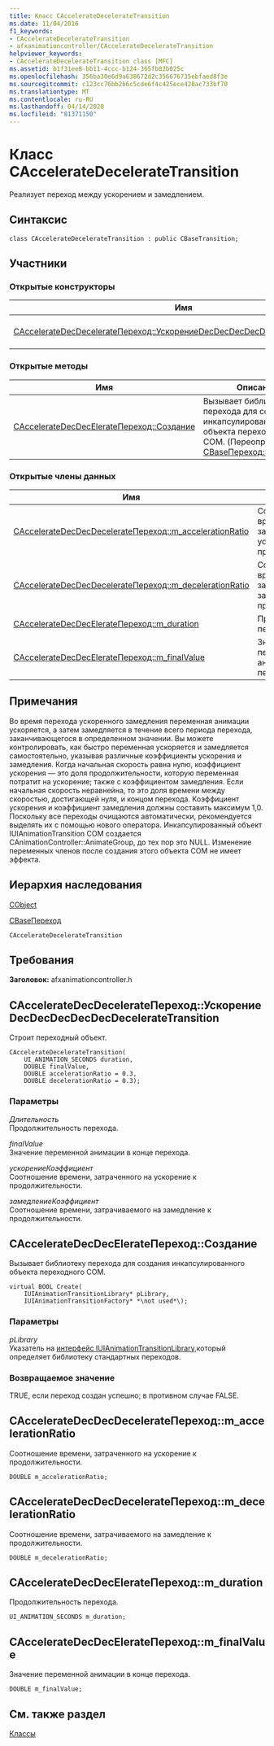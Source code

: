 ```yaml
---
title: Класс CAccelerateDecelerateTransition
ms.date: 11/04/2016
f1_keywords:
- CAccelerateDecelerateTransition
- afxanimationcontroller/CAccelerateDecelerateTransition
helpviewer_keywords:
- CAccelerateDecelerateTransition class [MFC]
ms.assetid: b1f31ee8-bb11-4ccc-b124-365fb02b025c
ms.openlocfilehash: 356ba30e6d9a638672d2c356676735ebfaed8f3e
ms.sourcegitcommit: c123cc76bb2b6c5cde6f4c425ece420ac733bf70
ms.translationtype: MT
ms.contentlocale: ru-RU
ms.lasthandoff: 04/14/2020
ms.locfileid: "81371150"
---
```

# <a name="cacceleratedeceleratetransition-class"></a>Класс CAccelerateDecelerateTransition

Реализует переход между ускорением и замедлением.

## <a name="syntax"></a>Синтаксис

```
class CAccelerateDecelerateTransition : public CBaseTransition;
```

## <a name="members"></a>Участники

### <a name="public-constructors"></a>Открытые конструкторы

|Имя|Описание|
|----------|-----------------|
|[CAccelerateDecDecelerateПереход::УскорениеDecDecDecDecDecDecelerateTransition](#cacceleratedeceleratetransition)|Строит переходный объект.|

### <a name="public-methods"></a>Открытые методы

|Имя|Описание|
|----------|-----------------|
|[CAccelerateDecDecElerateПереход::Создание](#create)|Вызывает библиотеку перехода для создания инкапсулированного объекта переходного COM. (Переопределяет [CBaseПереход::Создание](../../mfc/reference/cbasetransition-class.md#create).)|

### <a name="public-data-members"></a>Открытые члены данных

|Имя|Описание|
|----------|-----------------|
|[CAccelerateDecDecDecelerateПереход::m_accelerationRatio](#m_accelerationratio)|Соотношение времени, затраченного на ускорение к продолжительности.|
|[CAccelerateDecDecDecelerateПереход::m_decelerationRatio](#m_decelerationratio)|Соотношение времени, затрачиваемого на замедление к продолжительности.|
|[CAccelerateDecDecElerateПереход::m_duration](#m_duration)|Продолжительность перехода.|
|[CAccelerateDecDecElerateПереход::m_finalValue](#m_finalvalue)|Значение переменной анимации в конце перехода.|

## <a name="remarks"></a>Примечания

Во время перехода ускоренного замедления переменная анимации ускоряется, а затем замедляется в течение всего периода перехода, заканчивающегося в определенном значении. Вы можете контролировать, как быстро переменная ускоряется и замедляется самостоятельно, указывая различные коэффициенты ускорения и замедления. Когда начальная скорость равна нулю, коэффициент ускорения — это доля продолжительности, которую переменная потратит на ускорение; также с коэффициентом замедления. Если начальная скорость неравнейна, то это доля времени между скоростью, достигающей нуля, и концом перехода. Коэффициент ускорения и коэффициент замедления должны составить максимум 1,0. Поскольку все переходы очищаются автоматически, рекомендуется выделять их с помощью нового оператора. Инкапсулированный объект IUIAnimationTransition COM создается CAnimationController::AnimateGroup, до тех пор это NULL. Изменение переменных членов после создания этого объекта COM не имеет эффекта.

## <a name="inheritance-hierarchy"></a>Иерархия наследования

[CObject](../../mfc/reference/cobject-class.md)

[CBaseПереход](../../mfc/reference/cbasetransition-class.md)

`CAccelerateDecelerateTransition`

## <a name="requirements"></a>Требования

**Заголовок:** afxanimationcontroller.h

## <a name="cacceleratedeceleratetransitioncacceleratedeceleratetransition"></a><a name="cacceleratedeceleratetransition"></a>CAccelerateDecDecelerateПереход::УскорениеDecDecDecDecDecDecelerateTransition

Строит переходный объект.

```
CAccelerateDecelerateTransition(
    UI_ANIMATION_SECONDS duration,
    DOUBLE finalValue,
    DOUBLE accelerationRatio = 0.3,
    DOUBLE decelerationRatio = 0.3);
```

### <a name="parameters"></a>Параметры

*Длительность*<br/>
Продолжительность перехода.

*finalValue*<br/>
Значение переменной анимации в конце перехода.

*ускорениеКоэффициент*<br/>
Соотношение времени, затраченного на ускорение к продолжительности.

*замедлениеКоэффициент*<br/>
Соотношение времени, затрачиваемого на замедление к продолжительности.

## <a name="cacceleratedeceleratetransitioncreate"></a><a name="create"></a>CAccelerateDecDecElerateПереход::Создание

Вызывает библиотеку перехода для создания инкапсулированного объекта переходного COM.

```
virtual BOOL Create(
    IUIAnimationTransitionLibrary* pLibrary,
    IUIAnimationTransitionFactory* *\not used*\);
```

### <a name="parameters"></a>Параметры

*pLibrary*<br/>
Указатель на [интерфейс IUIAnimationTransitionLibrary,](/windows/win32/api/uianimation/nn-uianimation-iuianimationtransitionlibrary)который определяет библиотеку стандартных переходов.

### <a name="return-value"></a>Возвращаемое значение

TRUE, если переход создан успешно; в противном случае FALSE.

## <a name="cacceleratedeceleratetransitionm_accelerationratio"></a><a name="m_accelerationratio"></a>CAccelerateDecDecDecelerateПереход::m_accelerationRatio

Соотношение времени, затраченного на ускорение к продолжительности.

```
DOUBLE m_accelerationRatio;
```

## <a name="cacceleratedeceleratetransitionm_decelerationratio"></a><a name="m_decelerationratio"></a>CAccelerateDecDecDecelerateПереход::m_decelerationRatio

Соотношение времени, затрачиваемого на замедление к продолжительности.

```
DOUBLE m_decelerationRatio;
```

## <a name="cacceleratedeceleratetransitionm_duration"></a><a name="m_duration"></a>CAccelerateDecDecElerateПереход::m_duration

Продолжительность перехода.

```
UI_ANIMATION_SECONDS m_duration;
```

## <a name="cacceleratedeceleratetransitionm_finalvalue"></a><a name="m_finalvalue"></a>CAccelerateDecDecElerateПереход::m_finalValue

Значение переменной анимации в конце перехода.

```
DOUBLE m_finalValue;
```

## <a name="see-also"></a>См. также раздел

[Классы](../../mfc/reference/mfc-classes.md)
